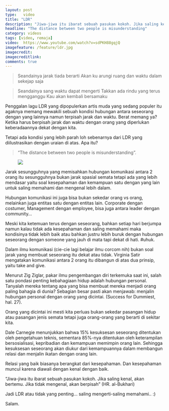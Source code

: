 ```yaml
---
layout: post
type:	video
title: "LDR"
description: "Jiwa-jiwa itu ibarat sebuah pasukan kokoh. Jika saling kenal, akan bertemu. Jika tidak mengenal, akan berpisah. ~ HR. Al-Bukhari"
headline: "The distance between two people is misunderstanding"
category: videos
tags: [video, remaja]
video:	https://www.youtube.com/watch?v=sdPKH88gqjQ
imagefeature: /feature/ldr.jpg
imagecredit: 
imagecreditlink:
comments: true
---
```


> Seandainya jarak tiada berarti
> Akan ku arungi ruang dan waktu dalam sekejap saja

> Seandainya sang waktu dapat mengerti
> Takkan ada rindu yang terus mengganggu
> Kau akan kembali bersamaku


Penggalan lagu LDR yang dipopulerkan artis muda yang sedang populer itu agaknya memang mewakili sebuah kondisi hubungan antara seseorang dengan yang lainnya namun terpisah jarak dan waktu. Berat memang ya? Ketika harus berpisah jarak dan waktu dengan orang yang diperlukan keberadaannya dekat dengan kita.

Tetapi ada kondisi yang lebih parah loh sebenarnya dari LDR yang diilustrasikan dengan uraian di atas. Apa itu?

> “The distance between two people is misunderstanding”.

<figure>
	<a href="http://blog.purwadi.web.id/feature/ldr.jpg"><img src="http://blog.purwadi.web.id/feature/ldr.jpg"></a>
</figure>

Jarak sesungguhnya yang memisahkan hubungan komunikasi antara 2 orang itu sesungguhnya bukan jarak spasial semata tetapi ada yang lebih mendasar yaitu soal kesepahaman dan kemampuan satu dengan yang lain untuk saling memahami dan mengenal lebih dalam.

Hubungan komunikasi ini juga bisa bukan sekedar orang vs orang, melainkan juga entitas satu dengan entitas lain. Corporate dengan costumer, Management dengan employee, bisa juga antara leader dengan community…

Meski kita ketemuan terus dengan seseorang, bahkan setiap hari berjumpa namun kalau tidak ada kesepahaman dan saling memahami maka kondisinya tidak lebih baik atau bahkan justru lebih buruk dengan hubungan seseorang dengan someone yang jauh di mata tapi dekat di hati. #uhuk.

Dalam ilmu komunikasi (cie-cie lagi belajar ilmu corcom nih) bukan soal jarak yang membuat seseorang itu dekat atau tidak. Virginia Satir mengatakan komunikasi antara 2 orang itu dibangun di atas dua prinsip, yaitu take and give.

Menurut Zig Ziglar, pakar ilmu pengembangan diri terkemuka saat ini, salah satu pondasi penting kebahagiaan hidup adalah hubungan personal. Tanyalah mereka tentang apa yang bisa membuat mereka menjadi orang paling bahagia di dunia? Sebagian besar pasti akan menjawab: menjalin hubungan personal dengan orang yang dicintai. (Success for Dummiest, hal. 27).

Orang yang dicintai ini mesti kita perluas bukan sekedar pasangan hidup atau pasangan jenis semata tetapi juga orang-orang yang berarti di sekitar kita.

Dale Carnegie menunjukkan bahwa 15% kesuksesan seseorang ditentukan oleh pengetahuan teknis, sementara 85%-nya ditentukan oleh keterampilan bersosialisasi, kepribadian dan kemampuan memimpin orang lain. Sehingga kesuksesan seseorang akan diukur dari kemampuannya dalam membangun relasi dan menjalin ikatan dengan orang lain.

Relasi yang baik biasanya berangkat dari kesepahaman. Dan kesepahaman muncul karena diawali dengan kenal dengan baik.

“Jiwa-jiwa itu ibarat sebuah pasukan kokoh. Jika saling kenal, akan bertemu. Jika tidak mengenal, akan berpisah” (HR. al-Bukhari)

Jadi LDR atau tidak yang penting... saling mengerti-saling memahami.. :)

Salam.